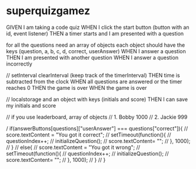 # superquizgamez


GIVEN I am taking a code quiz 
WHEN I click the start button (button with an id, event listener)
THEN a timer starts and I am presented with a question

for all the questions need an array of objects
each object should have the keys (question, a, b, c, d, correct, userAnswer)
WHEN I answer a question
THEN I am presented with another question
WHEN I answer a question incorrectly

// setInterval clearInterval (keep track of the timerInterval)
THEN time is subtracted from the clock
WHEN all questions are answered or the timer reaches 0
THEN the game is over
WHEN the game is over

// localstorage and an object with keys (initials and score)
THEN I can save my initials and score

// if you use leaderboard, array of objects
// 1. Bobby 1000
// 2. Jackie 999

/ if(answerButtons[questions]["userAnswer"] === questions["correct"]){
//     score.textContent = "You got it correct";
//     setTimeout(function(){
//         questionIndex++;
//         initializeQuestion();
//         score.textContent= "";
//     }, 1000);
// }
// else{
//     score.textContent = "You got it wrong";
//     setTimeout(function(){
//         questionIndex++;
//         initializeQuestion();
//         score.textContent= "";
//     }, 1000);
// }
// }